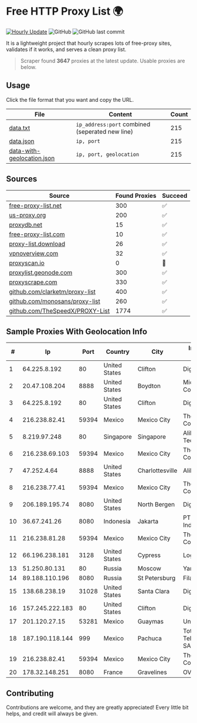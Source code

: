 
# Free HTTP Proxy List 🌍

[![Hourly Update](https://github.com/mertguvencli/http-proxy-list/actions/workflows/main.yml/badge.svg?branch=main)](https://github.com/mertguvencli/http-proxy-list/actions/workflows/main.yml)
![GitHub](https://img.shields.io/github/license/mertguvencli/http-proxy-list)
![GitHub last commit](https://img.shields.io/github/last-commit/mertguvencli/http-proxy-list)

It is a lightweight project that hourly scrapes lots of free-proxy sites, validates if it works, and serves a clean proxy list.


> Scraper found **3647** proxies at the latest update. Usable proxies are below.

## Usage

Click the file format that you want and copy the URL.


|File|Content|Count|
|----|-------|-----|
|[data.txt](https://raw.githubusercontent.com/mertguvencli/http-proxy-list/main/proxy-list/data.txt)|`ip_address:port` combined (seperated new line)|215|
|[data.json](https://raw.githubusercontent.com/mertguvencli/http-proxy-list/main/proxy-list/data.json)|`ip, port`|215|
|[data-with-geolocation.json](https://raw.githubusercontent.com/mertguvencli/http-proxy-list/main/proxy-list/data-with-geolocation.json)|`ip, port, geolocation`|215|

## Sources

|Source|Found Proxies|Succeed|
|------|-------------|-------|
|[free-proxy-list.net](https://free-proxy-list.net)|300|✅|
|[us-proxy.org](https://www.us-proxy.org)|200|✅|
|[proxydb.net](http://proxydb.net)|15|✅|
|[free-proxy-list.com](https://free-proxy-list.com/?page=&port=&type%5B%5D=http&type%5B%5D=https&up_time=0&search=Search)|10|✅|
|[proxy-list.download](https://www.proxy-list.download/HTTP)|26|✅|
|[vpnoverview.com](https://vpnoverview.com/privacy/anonymous-browsing/free-proxy-servers)|32|✅|
|[proxyscan.io](https://www.proxyscan.io)|0|🚫|
|[proxylist.geonode.com](https://proxylist.geonode.com/api/proxy-list?limit=300&page=1&sort_by=lastChecked&sort_type=desc&protocols=http,https)|300|✅|
|[proxyscrape.com](https://api.proxyscrape.com/v2/?request=displayproxies&protocol=http&timeout=10000&country=all&ssl=all&anonymity=all)|330|✅|
|[github.com/clarketm/proxy-list](https://raw.githubusercontent.com/clarketm/proxy-list/master/proxy-list-raw.txt)|400|✅|
|[github.com/monosans/proxy-list](https://raw.githubusercontent.com/monosans/proxy-list/main/proxies/http.txt)|260|✅|
|[github.com/TheSpeedX/PROXY-List](https://raw.githubusercontent.com/TheSpeedX/PROXY-List/master/http.txt)|1774|✅|


## Sample Proxies With Geolocation Info

|#|Ip|Port|Country|City|Internet Service Provider|
|-|--|----|-------|----|-------------------------|
|1|64.225.8.192|80|United States|Clifton|DigitalOcean, LLC|
|2|20.47.108.204|8888|United States|Boydton|Microsoft Corporation|
|3|64.225.8.192|80|United States|Clifton|DigitalOcean, LLC|
|4|216.238.82.41|59394|Mexico|Mexico City|The Constant Company|
|5|8.219.97.248|80|Singapore|Singapore|Alibaba (US) Technology Co., Ltd.|
|6|216.238.69.103|59394|Mexico|Mexico City|The Constant Company|
|7|47.252.4.64|8888|United States|Charlottesville|Alibaba.com LLC|
|8|216.238.77.41|59394|Mexico|Mexico City|The Constant Company|
|9|206.189.195.74|8080|United States|North Bergen|DigitalOcean, LLC|
|10|36.67.241.26|8080|Indonesia|Jakarta|PT. Telekomunikasi Indonesia|
|11|216.238.81.28|59394|Mexico|Mexico City|The Constant Company|
|12|66.196.238.181|3128|United States|Cypress|Logix|
|13|51.250.80.131|80|Russia|Moscow|Yandex.Cloud LLC|
|14|89.188.110.196|8080|Russia|St Petersburg|Filanco LLC|
|15|138.68.238.19|31028|United States|Santa Clara|DigitalOcean, LLC|
|16|157.245.222.183|80|United States|Clifton|DigitalOcean, LLC|
|17|201.120.27.15|53281|Mexico|Guaymas|Uninet S.A. de C.V|
|18|187.190.118.144|999|Mexico|Pachuca|Total Play Telecomunicaciones SA De CV|
|19|216.238.82.41|59394|Mexico|Mexico City|The Constant Company|
|20|178.32.148.251|8080|France|Gravelines|OVH SAS|



## Contributing

Contributions are welcome, and they are greatly appreciated! Every
little bit helps, and credit will always be given.

